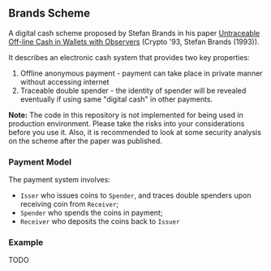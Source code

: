 ## Brands Scheme

A digital cash scheme proposed by Stefan Brands in his paper [Untraceable Off-line Cash in Wallets with Observers](https://dl.acm.org/doi/10.5555/188105.188172) (Crypto '93, Stefan Brands (1993)).

It describes an electronic cash system that provides two key properties:
1. Offline anonymous payment - payment can take place in private manner without accessing internet 
2. Traceable double spender - the identity of spender will be revealed eventually if using same "digital cash" in other payments.

**Note:** The code in this repository is not implemented for being used in production environment. Please take the risks into your considerations before you use it. Also, it is recommended to look at some security analysis on the scheme after the paper was published. 

### Payment Model

The payment system involves:
- `Isser` who issues coins to `Spender`, and traces double spenders upon receiving coin from `Receiver`;
- `Spender` who spends the coins in payment;
- `Receiver` who deposits the coins back to `Issuer`

### Example

TODO
